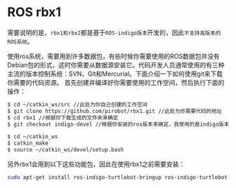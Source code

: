 # ROS rbx1

需要说明的是，`rbx1和rbx2`都是基于`ROS-indigo版本`开发的，因此`不支持高版本的ROS系统`。

使用ros系统，需要用到许多数据包，有些时候你需要使用的ROS数据包并没有Debian包的形式，这时你需要从数据源安装它。代码开发人员通常使用的有三种主流的版本控制系统：SVN，Git和Mercurial。下面介绍一下如何使用git来下载你需要的代码资源。 
首先创建并编译好你需要使用的工作空间，然后执行下面的操作： 

```bash
$ cd ~/catkin_ws/src //此处为你自己创建的工作空间 
$ git clone https://github.com/pirobot/rbx1.git //此处为你需要代码的地址 
$ cd rbx1 //根据你下载生成的文件夹来确定 
$ git checkout indigo-devel //根据你安装的ros版本来确定，我使用的是indigo版本 

$ cd ~/catkin_ws 
$ catkin_make 
$ source ~/catkin_ws/devel/setup.bash 
```

另外rbx1会用到以下这些功能包，因此在使用rbx1之前需要安装：

```bash
sudo apt-get install ros-indigo-turtlebot-bringup ros-indigo-turtlebot-create-desktop ros-indigo-openni-*  ros-indigo-openni2-* ros-indigo-freenect-* ros-indigo-usb-cam  ros-indigo-laser-* ros-indigo-hokuyo-node  ros-indigo-audio-common gstreamer0.10-pocketsphinx  ros-indigo-pocketsphinx ros-indigo-slam-gmapping  ros-indigo-joystick-drivers Python-rosinstall  ros-indigo-orocos-kdl ros-indigo-python-orocos-kdl  python-setuptools ros-indigo-dynamixel-motor-*  libopencv-dev python-OpenCV ros-indigo-vision-opencv  ros-indigo-depthimage-to-laserscan ros-indigo-arbotix-*  ros-indigo-turtlebot-teleop ros-indigo-move-base  ros-indigo-map-server ros-indigo-fake-localization  ros-indigo-amcl Git subversion mercurial 
```


